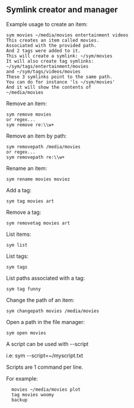 ## Symlink creator and manager

Example usage to create an item:
```
sym movies ~/media/movies entertainment videos
This creates an item called movies.
Associated with the provided path.
And 2 tags were added to it.
This will create a symlink: ~/sym/movies
It will also create tag symlinks:
~/sym/tags/entertainment/movies
and ~/sym/tags/videos/movies
These 3 symlinks point to the same path.
You can do for instance 'ls ~/sym/movies'
And it will show the contents of
~/media/movies
```    
Remove an item:
```
sym remove movies
or regex...
sym remove re:\\w+
```    
Remove an item by path:
```
sym removepath /media/movies
or regex...
sym removepath re:\\w+
```    
Rename an item:
```
sym rename movies moviez
```    
Add a tag:
```
sym tag movies art
```    
Remove a tag:
```
sym removetag movies art
```
List items:
```
sym list
```
List tags:
```
sym tags
``` 
List paths associated with a tag:
```
sym tag funny
``` 
Change the path of an item:
```
sym changepath movies /media/movies
```
Open a path in the file manager:
```
sym open movies
```

A script can be used with --script

i.e: sym --script=~/myscript.txt

Scripts are 1 command per line.

For example:
```
  movies ~/media/movies plot
  tag movies woomy
  backup
```
